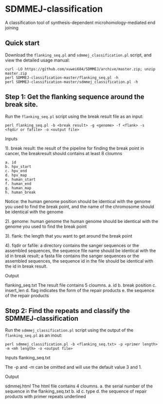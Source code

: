 SDMMEJ-classification
=====================

A classification tool of synthesis-dependent microhomology-mediated end joining

Quick start
-----------

Download the `flanking_seq.pl` and `sdmmej_classification.pl` script, and view the detailed usage manual:

    curl -LO https://github.com/xuwei684/SDMMEJ/archive/master.zip; unzip master.zip
    perl SDMMEJ-classification-master/flanking_seq.pl -h
    perl SDMMEJ-classification-master/sdmmej_classification.pl -h

Step 1: Get the flanking sequence around the break site.
--------------------------------------------------------

Run the `flanking_seq.pl` script using the break result file as an input:

    perl flanking_seq.pl -b <break result> -g <genome> -f <flank> -s <fqdir or fafile> -o <output file>

Inputs

1). break result: the result of the pipeline for finding the break point in cancer, the breakresult should contains at least 8 cloumns

    a. id
    b. hpv_start
    c. hpv_end
    d. hpv_map
    e. human_start
    f. human_end
    g. human_map
    h. human_break
    
Notice: the human genome position should be identical with the genome you used to find the break point, and the name of the chromosome should be identical with the genome

2). genome: human genome
    the human genome should be identical with the genome you used to find the break point

3). flank: the length that you want to get around the break point

4). fqdir or fafile: a directory contains the sanger sequences or the assembled sequences, the sequence file name should be identical
 with the id in break result; a fasta file contains the sanger sequences or the assembled sequences, the sequence id in the file should be 
 identical with the id in break result.

Output

flanking_seq.txt
The result file contains 5 cloumns.
    a. id
    b. break position
    c. insert_len
    d. flag indicates the form of the repair products
    e. the sequence of the repair products



Step 2: Find the repeats and classify the SDMMEJ-classification
---------------------------------------------------------------

Run the `sdmmej_classification.pl` script using the output of the `flanking_seq.pl` as an inout:

    perl sdmmej_classification.pl -b <flanking_seq.txt> -p <primer length> -m <mh length> -o <output file>

Inputs
flanking_seq.txt

The -p and -m can be omitted and will use the default value 3 and 1.

Output

sdmmej.html
The html file contains 4 cloumns.
a. the serial number of the sequence in the flanking_seq.txt
b. id
c. type
d. the sequence of repair products with primer repeats underlined
